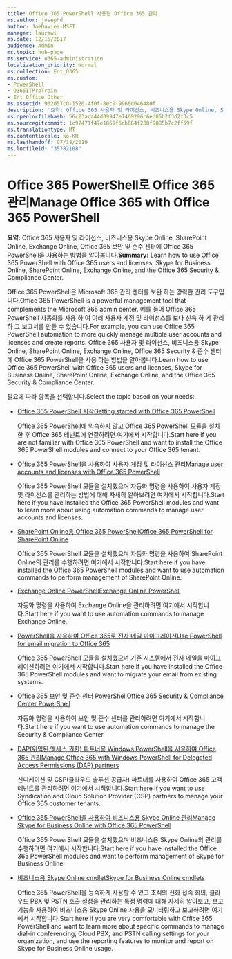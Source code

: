 ```yaml
---
title: Office 365 PowerShell 사용한 Office 365 관리
ms.author: josephd
author: JoeDavies-MSFT
manager: laurawi
ms.date: 12/15/2017
audience: Admin
ms.topic: hub-page
ms.service: o365-administration
localization_priority: Normal
ms.collection: Ent_O365
ms.custom:
- PowerShell
- O365ITProTrain
- Ent_Office_Other
ms.assetid: 932d57c0-1520-4f0f-8ec9-9966d646480f
description: '요약: Office 365 사용자 및 라이선스, 비즈니스용 Skype Online, SharePoint Online, Exchange Online, Office 365 보안 및 준수 센터에 Office 365 PowerShell을 사용하는 방법을 알아봅니다.'
ms.openlocfilehash: 56c23aca44d09947e7469296c6ed85b2f3d2f3c5
ms.sourcegitcommit: 1c97471f47e1869f6db684f280f9085b7c2ff59f
ms.translationtype: MT
ms.contentlocale: ko-KR
ms.lasthandoff: 07/18/2019
ms.locfileid: "35782108"
---
```

# <a name="manage-office-365-with-office-365-powershell"></a><span data-ttu-id="2e59b-103">Office 365 PowerShell로 Office 365 관리</span><span class="sxs-lookup"><span data-stu-id="2e59b-103">Manage Office 365 with Office 365 PowerShell</span></span>

 <span data-ttu-id="2e59b-104">**요약:** Office 365 사용자 및 라이선스, 비즈니스용 Skype Online, SharePoint Online, Exchange Online, Office 365 보안 및 준수 센터에 Office 365 PowerShell을 사용하는 방법을 알아봅니다.</span><span class="sxs-lookup"><span data-stu-id="2e59b-104">**Summary:** Learn how to use Office 365 PowerShell with Office 365 users and licenses, Skype for Business Online, SharePoint Online, Exchange Online, and the Office 365 Security & Compliance Center.</span></span>
  
<span data-ttu-id="2e59b-105">Office 365 PowerShell은 Microsoft 365 관리 센터를 보완 하는 강력한 관리 도구입니다.</span><span class="sxs-lookup"><span data-stu-id="2e59b-105">Office 365 PowerShell is a powerful management tool that complements the Microsoft 365 admin center.</span></span> <span data-ttu-id="2e59b-106">예를 들어 Office 365 PowerShell 자동화를 사용 하 여 여러 사용자 계정 및 라이선스를 보다 신속 하 게 관리 하 고 보고서를 만들 수 있습니다.</span><span class="sxs-lookup"><span data-stu-id="2e59b-106">For example, you can use Office 365 PowerShell automation to more quickly manage multiple user accounts and licenses and create reports.</span></span> <span data-ttu-id="2e59b-107">Office 365 사용자 및 라이선스, 비즈니스용 Skype Online, SharePoint Online, Exchange Online, Office 365 Security & 준수 센터에 Office 365 PowerShell을 사용 하는 방법을 알아봅니다.</span><span class="sxs-lookup"><span data-stu-id="2e59b-107">Learn how to use Office 365 PowerShell with Office 365 users and licenses, Skype for Business Online, SharePoint Online, Exchange Online, and the Office 365 Security & Compliance Center.</span></span>
  
<span data-ttu-id="2e59b-108">필요에 따라 항목을 선택합니다.</span><span class="sxs-lookup"><span data-stu-id="2e59b-108">Select the topic based on your needs:</span></span>
  
- [<span data-ttu-id="2e59b-109">Office 365 PowerShell 시작</span><span class="sxs-lookup"><span data-stu-id="2e59b-109">Getting started with Office 365 PowerShell</span></span>](getting-started-with-office-365-powershell.md)

    <span data-ttu-id="2e59b-110">Office 365 PowerShell에 익숙하지 않고 Office 365 PowerShell 모듈을 설치한 후 Office 365 테넌트에 연결하려면 여기에서 시작합니다.</span><span class="sxs-lookup"><span data-stu-id="2e59b-110">Start here if you are not familiar with Office 365 PowerShell and want to install the Office 365 PowerShell modules and connect to your Office 365 tenant.</span></span>

- [<span data-ttu-id="2e59b-111">Office 365 PowerShell을 사용하여 사용자 계정 및 라이선스 관리</span><span class="sxs-lookup"><span data-stu-id="2e59b-111">Manage user accounts and licenses with Office 365 PowerShell</span></span>](manage-user-accounts-and-licenses-with-office-365-powershell.md)

    <span data-ttu-id="2e59b-112">Office 365 PowerShell 모듈을 설치했으며 자동화 명령을 사용하여 사용자 계정 및 라이선스를 관리하는 방법에 대해 자세히 알아보려면 여기에서 시작합니다.</span><span class="sxs-lookup"><span data-stu-id="2e59b-112">Start here if you have installed the Office 365 PowerShell modules and want to learn more about using automation commands to manage user accounts and licenses.</span></span>

- [<span data-ttu-id="2e59b-113">SharePoint Online용 Office 365 PowerShell</span><span class="sxs-lookup"><span data-stu-id="2e59b-113">Office 365 PowerShell for SharePoint Online</span></span>](https://technet.microsoft.com/library/fp161362.aspx)

    <span data-ttu-id="2e59b-114">Office 365 PowerShell 모듈을 설치했으며 자동화 명령을 사용하여 SharePoint Online의 관리를 수행하려면 여기에서 시작합니다.</span><span class="sxs-lookup"><span data-stu-id="2e59b-114">Start here if you have installed the Office 365 PowerShell modules and want to use automation commands to perform management of SharePoint Online.</span></span>

- [<span data-ttu-id="2e59b-115">Exchange Online PowerShell</span><span class="sxs-lookup"><span data-stu-id="2e59b-115">Exchange Online PowerShell</span></span>](https://docs.microsoft.com/powershell/exchange/exchange-online/exchange-online-powershell)

    <span data-ttu-id="2e59b-116">자동화 명령을 사용하여 Exchange Online을 관리하려면 여기에서 시작합니다.</span><span class="sxs-lookup"><span data-stu-id="2e59b-116">Start here if you want to use automation commands to manage Exchange Online.</span></span>

- [<span data-ttu-id="2e59b-117">PowerShell을 사용하여 Office 365로 전자 메일 마이그레이션</span><span class="sxs-lookup"><span data-stu-id="2e59b-117">Use PowerShell for email migration to Office 365</span></span>](use-powershell-for-email-migration-to-office-365.md)

    <span data-ttu-id="2e59b-118">Office 365 PowerShell 모듈을 설치했으며 기존 시스템에서 전자 메일을 마이그레이션하려면 여기에서 시작합니다.</span><span class="sxs-lookup"><span data-stu-id="2e59b-118">Start here if you have installed the Office 365 PowerShell modules and want to migrate your email from existing systems.</span></span>

- [<span data-ttu-id="2e59b-119">Office 365 보안 및 준수 센터 PowerShell</span><span class="sxs-lookup"><span data-stu-id="2e59b-119">Office 365 Security & Compliance Center PowerShell</span></span>](https://docs.microsoft.com/powershell/exchange/office-365-scc/office-365-scc-powershell)

    <span data-ttu-id="2e59b-120">자동화 명령을 사용하여 보안 및 준수 센터를 관리하려면 여기에서 시작합니다.</span><span class="sxs-lookup"><span data-stu-id="2e59b-120">Start here if you want to use automation commands to manage the Security & Compliance Center.</span></span>

- [<span data-ttu-id="2e59b-121">DAP(위임된 액세스 권한) 파트너용 Windows PowerShell을 사용하여 Office 365 관리</span><span class="sxs-lookup"><span data-stu-id="2e59b-121">Manage Office 365 with Windows PowerShell for Delegated Access Permissions (DAP) partners</span></span>](manage-office-365-with-windows-powershell-for-delegated-access-permissions-dap-p.md)

    <span data-ttu-id="2e59b-122">신디케이션 및 CSP(클라우드 솔루션 공급자) 파트너를 사용하여 Office 365 고객 테넌트를 관리하려면 여기에서 시작합니다.</span><span class="sxs-lookup"><span data-stu-id="2e59b-122">Start here if you want to use Syndication and Cloud Solution Provider (CSP) partners to manage your Office 365 customer tenants.</span></span>

- [<span data-ttu-id="2e59b-123">Office 365 PowerShell을 사용하여 비즈니스용 Skype Online 관리</span><span class="sxs-lookup"><span data-stu-id="2e59b-123">Manage Skype for Business Online with Office 365 PowerShell</span></span>](manage-skype-for-business-online-with-office-365-powershell.md)

    <span data-ttu-id="2e59b-124">Office 365 PowerShell 모듈을 설치했으며 비즈니스용 Skype Online의 관리를 수행하려면 여기에서 시작합니다.</span><span class="sxs-lookup"><span data-stu-id="2e59b-124">Start here if you have installed the Office 365 PowerShell modules and want to perform management of Skype for Business Online.</span></span>

- [<span data-ttu-id="2e59b-125">비즈니스용 Skype Online cmdlet</span><span class="sxs-lookup"><span data-stu-id="2e59b-125">Skype for Business Online cmdlets</span></span>](https://technet.microsoft.com/library/mt228132.aspx)

    <span data-ttu-id="2e59b-126">Office 365 PowerShell을 능숙하게 사용할 수 있고 조직의 전화 접속 회의, 클라우드 PBX 및 PSTN 호출 설정을 관리하는 특정 명령에 대해 자세히 알아보고, 보고 기능을 사용하여 비즈니스용 Skype Online 사용을 모니터링하고 보고하려면 여기에서 시작합니다.</span><span class="sxs-lookup"><span data-stu-id="2e59b-126">Start here if you are very comfortable with Office 365 PowerShell and want to learn more about specific commands to manage dial-in conferencing, Cloud PBX, and PSTN calling settings for your organization, and use the reporting features to monitor and report on Skype for Business Online usage.</span></span>

